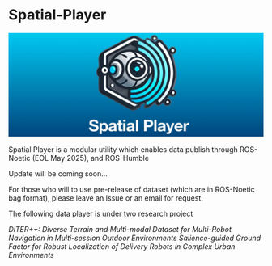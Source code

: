 # Spatial-Player
<p align="center"><img src=figure/logo.jpg></p>

Spatial Player is a modular utility which enables data publish through ROS-Noetic (EOL May 2025), and ROS-Humble

Update will be coming soon... 

For those who will to use pre-release of dataset (which are in ROS-Noetic bag format), please leave an Issue or an email for request. 

The following data player is under two research project

*DiTER++: Diverse Terrain and Multi-modal Dataset for Multi-Robot Navigation in Multi-session Outdoor Environments*
*Salience-guided Ground Factor for Robust Localization of Delivery Robots in Complex Urban Environments*

